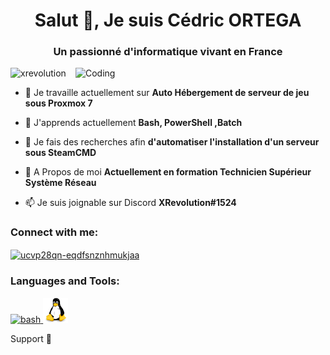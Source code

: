 <h1 align="center">Salut 👋, Je suis Cédric ORTEGA</h1>
<h3 align="center">Un passionné d'informatique vivant en France</h3>
<img align="right" alt="Coding" width="400" src="https://c.tenor.com/POHWZCm1KYQAAAAd/chill-japan.gif">

<p align="left"> <img src="https://komarev.com/ghpvc/?username=xrevolution&label=Profile%20views&color=0e75b6&style=flat" alt="xrevolution" /> </p>

- 🔭 Je travaille actuellement sur **Auto Hébergement de serveur de jeu sous Proxmox 7**

- 🌱 J'apprends actuellement **Bash, PowerShell ,Batch**

- 🔭 Je fais des recherches afin **d'automatiser l'installation d'un serveur sous SteamCMD**

- 💬 A Propos de moi **Actuellement en formation Technicien Supérieur Système Réseau**

- 📫 Je suis joignable sur Discord **XRevolution#1524**

<h3 align="left">Connect with me:</h3>
<p align="left">
<a href="https://www.youtube.com/c/ucvp28qn-eqdfsnznhmukjaa" target="blank"><img align="center" src="https://raw.githubusercontent.com/rahuldkjain/github-profile-readme-generator/master/src/images/icons/Social/youtube.svg" alt="ucvp28qn-eqdfsnznhmukjaa" height="30" width="40" /></a>
</p>

<h3 align="left">Languages and Tools:</h3>
<p align="left"> <a href="https://www.gnu.org/software/bash/" target="_blank" rel="noreferrer"> <img src="https://www.vectorlogo.zone/logos/gnu_bash/gnu_bash-icon.svg" alt="bash" width="40" height="40"/> </a> <a href="https://www.linux.org/" target="_blank" rel="noreferrer"> <img src="https://raw.githubusercontent.com/devicons/devicon/master/icons/linux/linux-original.svg" alt="linux" width="40" height="40"/> </a> </p>

Support 🙏
